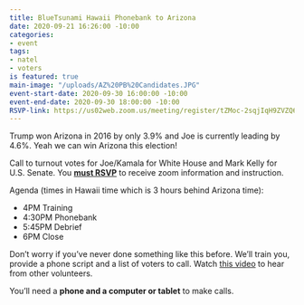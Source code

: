 ```yaml
---
title: BlueTsunami Hawaii Phonebank to Arizona
date: 2020-09-21 16:26:00 -10:00
categories:
- event
tags:
- natel
- voters
is featured: true
main-image: "/uploads/AZ%20PB%20Candidates.JPG"
event-start-date: 2020-09-30 16:00:00 -10:00
event-end-date: 2020-09-30 18:00:00 -10:00
RSVP-link: https://us02web.zoom.us/meeting/register/tZMoc-2sqjIqH9ZVZQ6sOtC4lflu1Pl1Dh2G
---
```


Trump won Arizona in 2016 by only 3.9% and Joe is currently leading by 4.6%. Yeah we can win Arizona this election!

Call to turnout votes for Joe/Kamala for White House and Mark Kelly for U.S. Senate.  You **[must RSVP](https://us02web.zoom.us/meeting/register/tZMoc-2sqjIqH9ZVZQ6sOtC4lflu1Pl1Dh2G)** to receive zoom information and instruction.

Agenda (times in Hawaii time which is 3 hours behind Arizona time):
* 4PM Training
* 4:30PM Phonebank
* 5:45PM Debrief
* 6PM Close

Don’t worry if you’ve never done something like this before. We’ll train you, provide a phone script and a list of voters to call.  Watch [this video](https://www.youtube.com/watch?v=6J9vREXbXlM&feature=youtu.be) to hear from other volunteers.

You’ll need a **phone and a computer or tablet** to make calls.